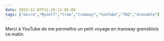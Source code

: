 ```yaml
---
date: 2023-12-07T11:28:11-05:00
tags: ["micro","Myself","tram","tramway","YouTube","TAG","Grenoble"]
---
```

Merci à YouTube de me permettre un petit voyage en tramway grenoblois ce matin.
